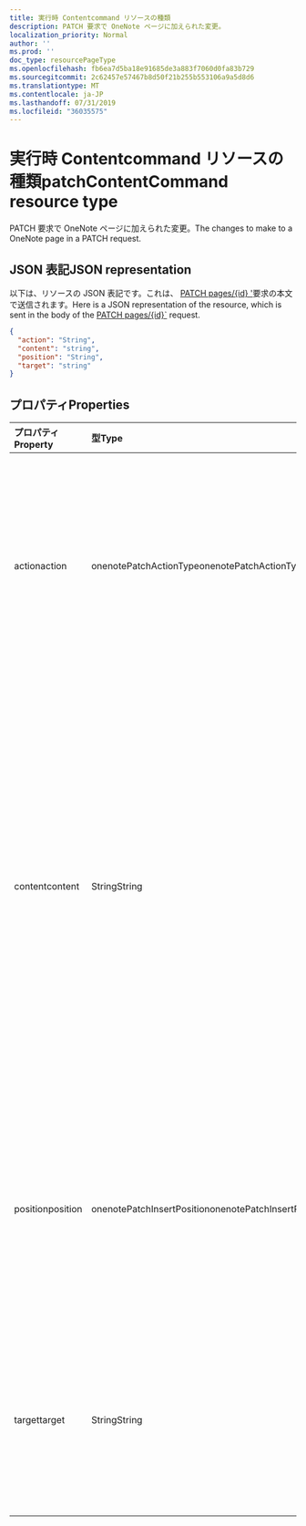 ```yaml
---
title: 実行時 Contentcommand リソースの種類
description: PATCH 要求で OneNote ページに加えられた変更。
localization_priority: Normal
author: ''
ms.prod: ''
doc_type: resourcePageType
ms.openlocfilehash: fb6ea7d5ba18e91685de3a883f7060d0fa83b729
ms.sourcegitcommit: 2c62457e57467b8d50f21b255b553106a9a5d8d6
ms.translationtype: MT
ms.contentlocale: ja-JP
ms.lasthandoff: 07/31/2019
ms.locfileid: "36035575"
---
```

# <a name="patchcontentcommand-resource-type"></a><span data-ttu-id="d4fa1-103">実行時 Contentcommand リソースの種類</span><span class="sxs-lookup"><span data-stu-id="d4fa1-103">patchContentCommand resource type</span></span>

<span data-ttu-id="d4fa1-104">PATCH 要求で OneNote ページに加えられた変更。</span><span class="sxs-lookup"><span data-stu-id="d4fa1-104">The changes to make to a OneNote page in a PATCH request.</span></span>

## <a name="json-representation"></a><span data-ttu-id="d4fa1-105">JSON 表記</span><span class="sxs-lookup"><span data-stu-id="d4fa1-105">JSON representation</span></span>

<span data-ttu-id="d4fa1-106">以下は、リソースの JSON 表記です。これは、 [PATCH pages/{id} '](../api/page-update.md)要求の本文で送信されます。</span><span class="sxs-lookup"><span data-stu-id="d4fa1-106">Here is a JSON representation of the resource, which is sent in the body of the [PATCH pages/{id}\`](../api/page-update.md) request.</span></span> 

<!-- {
  "blockType": "resource",
  "optionalProperties": [

  ],
  "@odata.type": "microsoft.graph.onenotePatchContentCommand"
}-->

```json
{
  "action": "String",
  "content": "string",
  "position": "String",
  "target": "string"
}

```

## <a name="properties"></a><span data-ttu-id="d4fa1-107">プロパティ</span><span class="sxs-lookup"><span data-stu-id="d4fa1-107">Properties</span></span>
| <span data-ttu-id="d4fa1-108">プロパティ</span><span class="sxs-lookup"><span data-stu-id="d4fa1-108">Property</span></span>     | <span data-ttu-id="d4fa1-109">型</span><span class="sxs-lookup"><span data-stu-id="d4fa1-109">Type</span></span>   |<span data-ttu-id="d4fa1-110">説明</span><span class="sxs-lookup"><span data-stu-id="d4fa1-110">Description</span></span>|
|:---------------|:--------|:----------|
|<span data-ttu-id="d4fa1-111">action</span><span class="sxs-lookup"><span data-stu-id="d4fa1-111">action</span></span>|<span data-ttu-id="d4fa1-112">onenotePatchActionType</span><span class="sxs-lookup"><span data-stu-id="d4fa1-112">onenotePatchActionType</span></span>|<span data-ttu-id="d4fa1-113">ターゲット要素で実行するアクション。</span><span class="sxs-lookup"><span data-stu-id="d4fa1-113">The action to perform on the target element.</span></span> <span data-ttu-id="d4fa1-114">使用可能な値は`replace`、 `append` `delete`、、 `insert`、、 `prepend`またはです。</span><span class="sxs-lookup"><span data-stu-id="d4fa1-114">The possible values are: `replace`, `append`, `delete`, `insert`, or `prepend`.</span></span>|
|<span data-ttu-id="d4fa1-115">content</span><span class="sxs-lookup"><span data-stu-id="d4fa1-115">content</span></span>|<span data-ttu-id="d4fa1-116">String</span><span class="sxs-lookup"><span data-stu-id="d4fa1-116">String</span></span>|<span data-ttu-id="d4fa1-117">ページに追加する整形式 HTML の文字列と画像またはファイル バイナリ データ。</span><span class="sxs-lookup"><span data-stu-id="d4fa1-117">A string of well-formed HTML to add to the page, and any image or file binary data.</span></span> <span data-ttu-id="d4fa1-118">コンテンツにバイナリデータが含まれている場合は、 `multipart/form-data`コンテンツタイプを使用して要求を "Commands" パートで送信する必要があります。</span><span class="sxs-lookup"><span data-stu-id="d4fa1-118">If the content contains binary data, the request must be sent using the `multipart/form-data` content type with a "Commands" part.</span></span> |
|<span data-ttu-id="d4fa1-119">position</span><span class="sxs-lookup"><span data-stu-id="d4fa1-119">position</span></span>|<span data-ttu-id="d4fa1-120">onenotePatchInsertPosition</span><span class="sxs-lookup"><span data-stu-id="d4fa1-120">onenotePatchInsertPosition</span></span>|<span data-ttu-id="d4fa1-121">指定されたコンテンツを追加する位置を、ターゲット要素を基準にして指定します。</span><span class="sxs-lookup"><span data-stu-id="d4fa1-121">The location to add the supplied content, relative to the target element.</span></span> <span data-ttu-id="d4fa1-122">使用可能な値は`after` 、(既定) `before`またはです。</span><span class="sxs-lookup"><span data-stu-id="d4fa1-122">The possible values are: `after` (default) or `before`.</span></span>|
|<span data-ttu-id="d4fa1-123">target</span><span class="sxs-lookup"><span data-stu-id="d4fa1-123">target</span></span>|<span data-ttu-id="d4fa1-124">String</span><span class="sxs-lookup"><span data-stu-id="d4fa1-124">String</span></span>|<span data-ttu-id="d4fa1-125">更新する要素。</span><span class="sxs-lookup"><span data-stu-id="d4fa1-125">The element to update.</span></span> <span data-ttu-id="d4fa1-126">`#<data-id>`または、また`body`はのいずれ`title`か`<id>`のキーワードを指定する必要があります。</span><span class="sxs-lookup"><span data-stu-id="d4fa1-126">Must be the `#<data-id>` or the generated `<id>` of the element, or the `body` or `title` keyword.</span></span>|

<!-- uuid: 8fcb5dbc-d5aa-4681-8e31-b001d5168d79
2015-10-25 14:57:30 UTC -->
<!-- {
  "type": "#page.annotation",
  "description": "patchContentCommand resource",
  "keywords": "",
  "section": "documentation",
  "tocPath": ""
}-->
